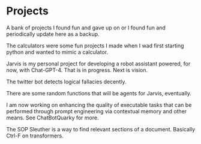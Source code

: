 # Projects
A bank of projects I found fun and gave up on or I found fun and periodically update here as a backup.


The calculators were some fun projects I made when I wad first starting python and wanted to mimic a calculator.

Jarvis is my personal project for developing a robot assistant powered, for now, with Chat-GPT-4. That is in progress. Next is vision.

The twitter bot detects logical fallacies decently.

There are some random functions that will be agents for Jarvis, eventually.

I am now working on enhancing the quality of executable tasks that can be performed through prompt engineering via contextual memory and other means. See ChatBotQuarky for more.

The SOP Sleuther is a way to find relevant sections of a document. Basically Ctrl-F on transformers.
